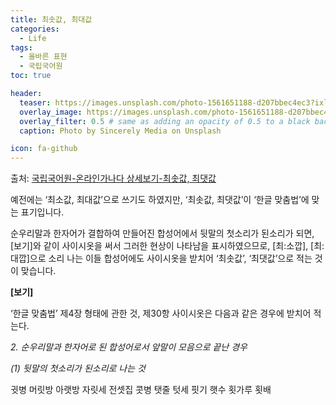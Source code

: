 ```yaml
---
title: 최솟값, 최대값
categories: 
  - Life
tags: 
  - 올바른 표현
  - 국립국어원
toc: true

header:
  teaser: https://images.unsplash.com/photo-1561651188-d207bbec4ec3?ixlib=rb-1.2.1&ixid=eyJhcHBfaWQiOjEyMDd9&auto=format&fit=crop&w=256&q=40
  overlay_image: https://images.unsplash.com/photo-1561651188-d207bbec4ec3?ixlib=rb-1.2.1&ixid=eyJhcHBfaWQiOjEyMDd9&auto=format&fit=crop&w=1024&q=80
  overlay_filter: 0.5 # same as adding an opacity of 0.5 to a black background
  caption: Photo by Sincerely Media on Unsplash

icon: fa-github
---
```


출처: [국립국어원-온라인가나다 상세보기-최솟값, 최댓값](https://www.korean.go.kr/front/onlineQna/onlineQnaView.do?mn_id=216&qna_seq=106461)

예전에는 ‘최소값, 최대값’으로 쓰기도 하였지만, ‘최솟값, 최댓값’이 ‘한글 맞춤법’에 맞는 표기입니다.

순우리말과 한자어가 결합하여 만들어진 합성어에서 뒷말의 첫소리가 된소리가 되면, [보기]와 같이 사이시옷을 써서 그러한 현상이 나타남을 표시하였으므로, [최:소깝], [최:대깝]으로 소리 나는 이들 합성어에도 사이시옷을 받치어 ‘최솟값’, ‘최댓값’으로 적는 것이 맞습니다.

**[보기]**

‘한글 맞춤법’ 제4장 형태에 관한 것, 제30항 사이시옷은 다음과 같은 경우에 받치어 적는다.

_2. 순우리말과 한자어로 된 합성어로서 앞말이 모음으로 끝난 경우_

_(1) 뒷말의 첫소리가 된소리로 나는 것_

귓병 머릿방 아랫방 자릿세 전셋집 콧병 탯줄 텃세 핏기 햇수 횟가루 횟배
